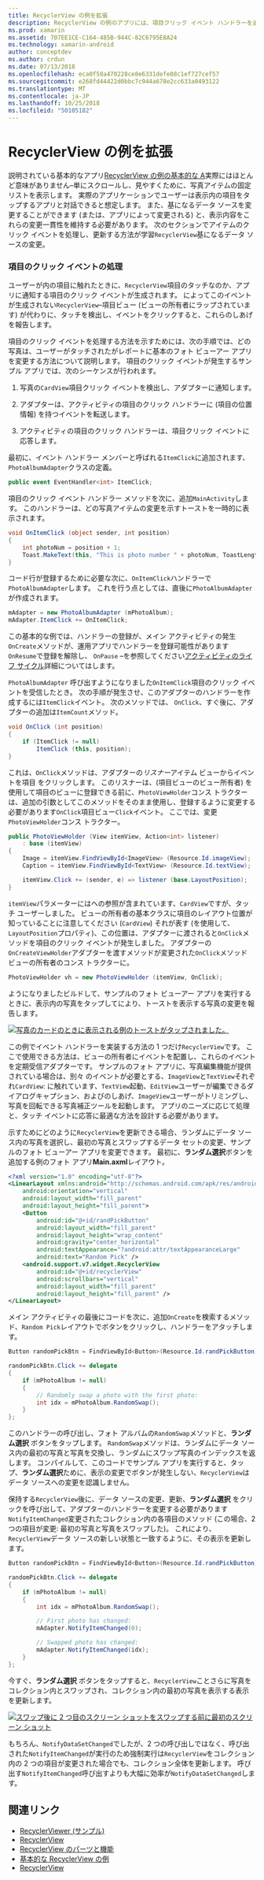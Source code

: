 ```yaml
---
title: RecyclerView の例を拡張
description: RecyclerView の例のアプリには、項目クリック イベント ハンドラーを追加します。
ms.prod: xamarin
ms.assetid: 707EE1CE-C164-485B-944C-82C6795E8A24
ms.technology: xamarin-android
author: conceptdev
ms.author: crdun
ms.date: 07/13/2018
ms.openlocfilehash: eca0f58a470228ce8e6331defe88c1ef727cef57
ms.sourcegitcommit: e268fd44422d0bbc7c944a678e2cc633a0493122
ms.translationtype: MT
ms.contentlocale: ja-JP
ms.lasthandoff: 10/25/2018
ms.locfileid: "50105182"
---
```

# <a name="extending-the-recyclerview-example"></a>RecyclerView の例を拡張


説明されている基本的なアプリ[RecyclerView の例の基本的な A](~/android/user-interface/layouts/recycler-view/recyclerview-example.md)実際にはほとんど意味がありません&ndash;単にスクロールし、見やすくために、写真アイテムの固定リストを表示します。 実際のアプリケーションでユーザーは表示内の項目をタップするアプリと対話できると想定します。 また、基になるデータ ソースを変更することができます (または、アプリによって変更される) と、表示内容をこれらの変更一貫性を維持する必要があります。 次のセクションでアイテムのクリック イベントを処理し、更新する方法が学習`RecyclerView`基になるデータ ソースの変更。


### <a name="handling-item-click-events"></a>項目のクリック イベントの処理

ユーザーが内の項目に触れたときに、`RecyclerView`項目のタッチなのか、アプリに通知する項目のクリック イベントが生成されます。 によってこのイベントが生成されない`RecyclerView`&ndash;項目ビュー (ビューの所有者にラップされています) が代わりに、タッチを検出し、イベントをクリックすると、これらのしあげを報告します。

項目のクリック イベントを処理する方法を示すためには、次の手順では、どの写真は、ユーザーがタッチされたがレポートに基本のフォト ビューアー アプリを変更する方法について説明します。 項目のクリック イベントが発生するサンプル アプリでは、次のシーケンスが行われます。

1.  写真の`CardView`項目クリック イベントを検出し、アダプターに通知します。

2.  アダプターは、アクティビティの項目のクリック ハンドラーに (項目の位置情報) を持つイベントを転送します。

3.  アクティビティの項目のクリック ハンドラーは、項目クリック イベントに応答します。

最初に、イベント ハンドラー メンバーと呼ばれる`ItemClick`に追加されます、`PhotoAlbumAdapter`クラスの定義。

```csharp
public event EventHandler<int> ItemClick;
```

項目のクリック イベント ハンドラー メソッドを次に、追加`MainActivity`します。
このハンドラーは、どの写真アイテムの変更を示すトーストを一時的に表示されます。

```csharp
void OnItemClick (object sender, int position)
{
    int photoNum = position + 1;
    Toast.MakeText(this, "This is photo number " + photoNum, ToastLength.Short).Show();
}

```

コード行が登録するために必要な次に、`OnItemClick`ハンドラーで`PhotoAlbumAdapter`します。 これを行う点としては、直後に`PhotoAlbumAdapter`が作成されます。 

```csharp
mAdapter = new PhotoAlbumAdapter (mPhotoAlbum);
mAdapter.ItemClick += OnItemClick;

```

この基本的な例では、ハンドラーの登録が、メイン アクティビティの発生`OnCreate`メソッドが、運用アプリでハンドラーを登録可能性があります`OnResume`で登録を解除し、 `OnPause` &ndash;を参照してください[アクティビティのライフ サイクル](~/android/app-fundamentals/activity-lifecycle/index.md)詳細についてはします。

`PhotoAlbumAdapter` 呼び出すようになりました`OnItemClick`項目のクリック イベントを受信したとき。 次の手順が発生させ、このアダプターのハンドラーを作成するには`ItemClick`イベント。 次のメソッドでは、 `OnClick`、すぐ後に、アダプターの追加は`ItemCount`メソッド。

```csharp
void OnClick (int position)
{
    if (ItemClick != null)
        ItemClick (this, position);
}
```

これは、`OnClick`メソッドは、アダプターの*リスナー*アイテム ビューからイベントを項目 をクリックします。 このリスナーは、(項目ビューのビュー所有者) を使用して項目のビューに登録できる前に、`PhotoViewHolder`コンス トラクターは、追加の引数としてこのメソッドをそのまま使用し、登録するように変更する必要があります`OnClick`項目ビュー`Click`イベント。
ここでは、変更`PhotoViewHolder`コンス トラクター。

```csharp
public PhotoViewHolder (View itemView, Action<int> listener)
    : base (itemView)
{
    Image = itemView.FindViewById<ImageView> (Resource.Id.imageView);
    Caption = itemView.FindViewById<TextView> (Resource.Id.textView);

    itemView.Click += (sender, e) => listener (base.LayoutPosition);
}

```

`itemView`パラメーターにはへの参照が含まれています、`CardView`ですが、タッチ ユーザーしました。 ビューの所有者の基本クラスに項目のレイアウト位置が知っていることに注意してください (`CardView`) それが表す (を使用して、`LayoutPosition`プロパティ)、この位置は、アダプターに渡されると`OnClick`メソッドを項目のクリック イベントが発生しました。 アダプターの`OnCreateViewHolder`アダプターを渡すメソッドが変更された`OnClick`メソッド ビューの所有者のコンス トラクターに。

```csharp
PhotoViewHolder vh = new PhotoViewHolder (itemView, OnClick);
```

ようになりましたビルドして、サンプルのフォト ビューアー アプリを実行するときに、表示内の写真をタップしてにより、トーストを表示する写真の変更を報告します。

[![写真のカードのときに表示される例のトーストがタップされました。](extending-the-example-images/01-photo-selected-sml.png)](extending-the-example-images/01-photo-selected.png#lightbox)

この例でイベント ハンドラーを実装する方法の 1 つだけ`RecyclerView`です。 ここで使用できる方法は、ビューの所有者にイベントを配置し、これらのイベントを定期受信アダプターです。 サンプルのフォト アプリに、写真編集機能が提供されている場合は、別々 のイベントが必要とする、`ImageView`と`TextView`それぞれ`CardView`: に触れています、`TextView`起動、`EditView`ユーザーが編集できるダイアログキャプション、およびのしあげ、`ImageView`ユーザーがトリミングし、写真を回転できる写真補正ツールを起動します。 アプリのニーズに応じて処理と、タッチ イベントに応答に最適な方法を設計する必要があります。

示すためにどのように`RecyclerView`を更新できる場合、ランダムにデータ ソース内の写真を選択し、最初の写真とスワップするデータ セットの変更、サンプルのフォト ビューアー アプリを変更できます。 最初に、**ランダム選択**ボタンを追加する例のフォト アプリ**Main.axml**レイアウト。

```xml
<?xml version="1.0" encoding="utf-8"?>
<LinearLayout xmlns:android="http://schemas.android.com/apk/res/android"
    android:orientation="vertical"
    android:layout_width="fill_parent"
    android:layout_height="fill_parent">
    <Button
        android:id="@+id/randPickButton"
        android:layout_width="fill_parent"
        android:layout_height="wrap_content"
        android:gravity="center_horizontal"
        android:textAppearance="?android:attr/textAppearanceLarge"
        android:text="Random Pick" />
    <android.support.v7.widget.RecyclerView
        android:id="@+id/recyclerView"
        android:scrollbars="vertical"
        android:layout_width="fill_parent"
        android:layout_height="fill_parent" />
</LinearLayout>
```

メイン アクティビティの最後にコードを次に、追加`OnCreate`を検索するメソッド、`Random Pick`レイアウトでボタンをクリックし、ハンドラーをアタッチします。

```csharp
Button randomPickBtn = FindViewById<Button>(Resource.Id.randPickButton);

randomPickBtn.Click += delegate
{
    if (mPhotoAlbum != null)
    {
        // Randomly swap a photo with the first photo:
        int idx = mPhotoAlbum.RandomSwap();
    }
};

```

このハンドラーの呼び出し、フォト アルバムの`RandomSwap`メソッドと、**ランダム選択** ボタンをタップします。 `RandomSwap`メソッドは、ランダムにデータ ソース内の最初の写真と写真を交換し、ランダムにスワップ写真のインデックスを返します。 コンパイルして、このコードでサンプル アプリを実行すると、タップ、**ランダム選択**ために、表示の変更でボタンが発生しない、`RecyclerView`はデータ ソースへの変更を認識しません。

保持する`RecyclerView`後に、データ ソースの変更、更新、**ランダム選択** をクリックを呼び出して、アダプターのハンドラーを変更する必要があります`NotifyItemChanged`変更されたコレクション内の各項目のメソッド (この場合、2 つの項目が変更: 最初の写真と写真をスワップした)。 これにより、`RecyclerView`データ ソースの新しい状態と一致するように、その表示を更新します。

```csharp
Button randomPickBtn = FindViewById<Button>(Resource.Id.randPickButton);

randomPickBtn.Click += delegate
{
    if (mPhotoAlbum != null)
    {
        int idx = mPhotoAlbum.RandomSwap();

        // First photo has changed:
        mAdapter.NotifyItemChanged(0);

        // Swapped photo has changed:
        mAdapter.NotifyItemChanged(idx);
    }
};

```

今すぐ、**ランダム選択** ボタンをタップすると、`RecyclerView`ことさらに写真をコレクション内とスワップされ、コレクション内の最初の写真を表示する表示を更新します。

[![スワップ後に 2 つ目のスクリーン ショットをスワップする前に最初のスクリーン ショット](extending-the-example-images/02-random-pick-sml.png)](extending-the-example-images/02-random-pick.png#lightbox)

もちろん、`NotifyDataSetChanged`でしたが、2 つの呼び出しではなく、呼び出された`NotifyItemChanged`が実行のため強制実行は`RecyclerView`をコレクション内の 2 つの項目が変更された場合でも、コレクション全体を更新します。 呼び出す`NotifyItemChanged`呼び出すよりも大幅に効率が`NotifyDataSetChanged`します。


## <a name="related-links"></a>関連リンク

- [RecyclerViewer (サンプル)](https://developer.xamarin.com/samples/monodroid/android5.0/RecyclerViewer)
- [RecyclerView](~/android/user-interface/layouts/recycler-view/index.md)
- [RecyclerView のパーツと機能](~/android/user-interface/layouts/recycler-view/parts-and-functionality.md)
- [基本的な RecyclerView の例](~/android/user-interface/layouts/recycler-view/recyclerview-example.md)
- [RecyclerView](https://developer.android.com/reference/android/support/v7/widget/RecyclerView.html)
